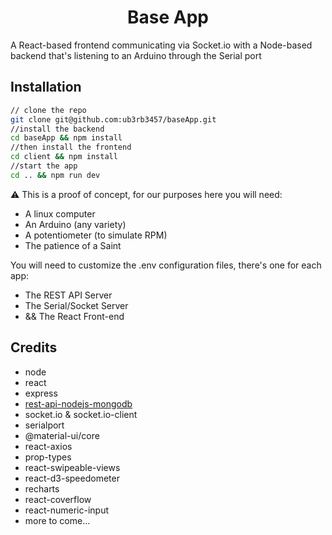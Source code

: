 <h1 align="center">Base App</h1>

A React-based frontend communicating via Socket.io with a Node-based backend that's listening to an Arduino through the Serial port

## Installation


```sh
// clone the repo
git clone git@github.com:ub3rb3457/baseApp.git
//install the backend
cd baseApp && npm install
//then install the frontend
cd client && npm install
//start the app
cd .. && npm run dev
```

⚠️ This is a proof of concept, for our purposes here you will need:

* A linux computer
* An Arduino (any variety) 
* A potentiometer (to simulate RPM)
* The patience of a Saint

You will need to customize the .env configuration files, there's one for each app:
* The REST API Server
* The Serial/Socket Server
* && The React Front-end

## Credits

* node
* react
* express
* [rest-api-nodejs-mongodb](https://github.com/maitraysuthar/rest-api-nodejs-mongodb)
* socket.io & socket.io-client
* serialport
* @material-ui/core
* react-axios
* prop-types
* react-swipeable-views
* react-d3-speedometer
* recharts
* react-coverflow
* react-numeric-input
* more to come...